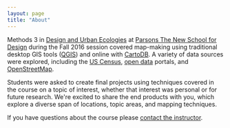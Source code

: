 ```yaml
---
layout: page
title: "About"
---
```


Methods 3 in [Design and Urban Ecologies](http://sds.parsons.edu/designurbanecologies/) at [Parsons The New School for Design](http://www.newschool.edu/parsons/) during the Fall 2016 session covered map-making using traditional desktop GIS tools ([QGIS](http://qgis.org/en/site/)) and online with [CartoDB](https://cartodb.com/). A variety of data sources were explored, including the [US Census](http://factfinder.census.gov/), [open data](https://data.cityofnewyork.us/) portals, and [OpenStreetMap](http://www.openstreetmap.org/).

Students were asked to create final projects using techniques covered in the
course on a topic of interest, whether that interest was personal or for future
research. We're excited to share the end products with you, which explore a
diverse span of locations, topic areas, and mapping techniques.

If you have questions about the course please [contact the
instructor](mailto:ericb@newschool.edu).
